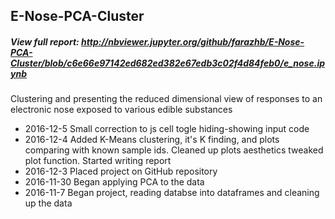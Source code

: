 
## E-Nose-PCA-Cluster

##### View full report: http://nbviewer.jupyter.org/github/farazhb/E-Nose-PCA-Cluster/blob/c6e66e97142ed682ed382e67edb3c02f4d84feb0/e_nose.ipynb

Clustering and presenting the reduced dimensional view of responses to an electronic nose exposed to various edible substances

- 2016-12-5   Small correction to js cell togle hiding-showing input code
- 2016-12-4   Added K-Means clustering, it's K finding, and plots comparing with known sample ids. Cleaned up plots aesthetics tweaked plot function. Started writing report
- 2016-12-3   Placed project on GitHub repository
- 2016-11-30  Began applying PCA to the data
- 2016-11-7   Began project, reading databse into dataframes and cleaning up the data
